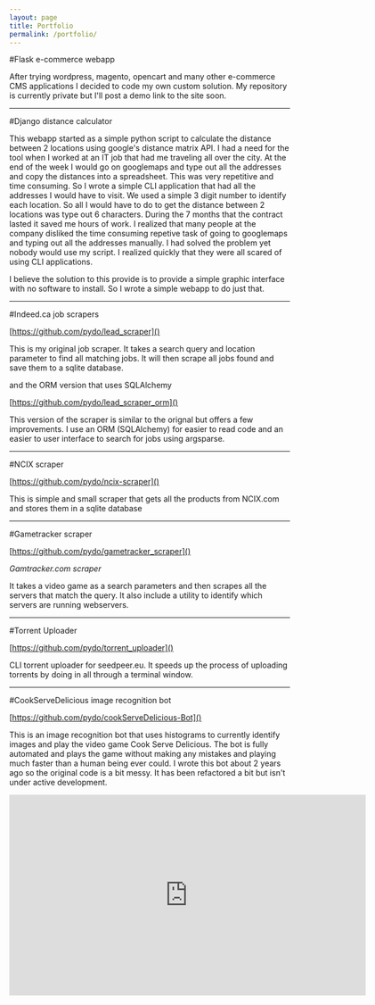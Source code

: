 ```yaml
---
layout: page
title: Portfolio
permalink: /portfolio/
---
```


#Flask e-commerce webapp

After trying wordpress, magento, opencart and many other e-commerce CMS applications
I decided to code my own custom solution.
My repository is currently private but I'll post a demo link to the site soon.

---

#Django distance calculator

This webapp started as a simple python script to calculate the distance between 2
locations using google's distance matrix API. I had a need for the tool when
I worked at an IT job that had me traveling all over the city. At the end of the
week I would go on googlemaps and type out all the addresses and copy the distances
into a spreadsheet. This was very repetitive and time consuming. So I wrote a simple
CLI application that had all the addresses I would have to visit. We used a simple
3 digit number to identify each location. So all I would have to do to get the distance
between 2 locations was type out 6 characters. During the 7 months that the contract lasted
it saved me hours of work. I realized that many people at the company disliked the time
consuming repetive task of going to googlemaps and typing out all the addresses manually.
I had solved the problem yet nobody would use my script. I realized quickly that
they were all scared of using CLI applications.

I believe the solution to this provide is to provide a simple graphic interface
with no software to install. So I wrote a simple webapp to do just that.

---

#Indeed.ca job scrapers

[https://github.com/pydo/lead_scraper]()

This is my original job scraper. It takes a search query and location parameter to find all matching
jobs. It will then scrape all jobs found and save them to a sqlite database.

and the ORM version that uses SQLAlchemy

[https://github.com/pydo/lead_scraper_orm]()

This version of the scraper is similar to the orignal but offers a few
improvements. I use an ORM (SQLAlchemy) for easier to read code and an easier
to user interface to search for jobs using argsparse.

---

#NCIX scraper

[https://github.com/pydo/ncix-scraper]()

This is simple and small scraper that gets all the products from NCIX.com
and stores them in a sqlite database

---

#Gametracker scraper

[https://github.com/pydo/gametracker_scraper]()

*Gamtracker.com scraper*

It takes a video game as a search parameters and then scrapes all the servers
that match the query. It also include a utility to identify which servers
are running webservers.

---

#Torrent Uploader

[https://github.com/pydo/torrent_uploader]()

CLI torrent uploader for seedpeer.eu.
It speeds up the process of uploading torrents by doing in all through
a terminal window.

---


#CookServeDelicious image recognition bot

[https://github.com/pydo/cookServeDelicious-Bot]()

This is an image recognition bot that uses histograms to currently identify
images and play the video game Cook Serve Delicious. The bot is fully automated
and plays the game without making any mistakes and playing much faster than
a human being ever could. I wrote this bot about 2 years ago so the original code
is a bit messy. It has been refactored a bit but isn't under active development.

<iframe src="https://vid.me/e/iquy" frameborder="0" allowfullscreen webkitallowfullscreen mozallowfullscreen scrolling="no" height="360" width="640"></iframe>
